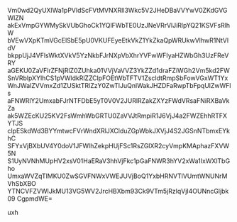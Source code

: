 Vm0wd2QyUXlWa1pPVldScFVtMVNXRll3Wkc5V2JHeDBaVVYwV0ZKdGVGWlZN
akExVmpGYWMySkVUbGhoCk1YQlFWbTE0UzJNeVRrVlJiRlpYQ21KSVFsRlhW
bVEwVXpKTmVGcElSbE5pU0VKUFEyeEtkVkZ1YkZkaQpWRUkwVlhwR1NtVldV
bkppUjJ4VFlsWktXVkV5YzNkbFJrNXpVbXhrYVFwWFIyaHZWbGh3UzFReVRY
aGEKU0ZaVFlrZFNjRlZ0ZUhka01VVjVaVVZ3YkZZd1draFZiWGh2Vm5kd2FW
SnVRblpXYlhCS1pVWldkRlZZClpFOEtWbTFTV1ZscldtRmpSbFowVGxWT1Yx
WnJWalZVVmxZd1ZUSktTRlZzY0ZwTlJuQnlWakJHZDFaRwpTbFpqUlZwWFls
aFNWRlY2UmxabFJrNTFDbE5yT0V0V2JURlRZakZXYzFWdVRsaFNiRXBaVkZa
ak5WZEcKU25KV2FsWmhWbGRTU0ZaVVJtRmpiR1J6VjJ4a2FWZEhhRTFXYTJS
clpESkdWd3BYYmtwcFVrWndXRlJXClduZGpWbkJXVjJ4S2JGSnNTbmxEYkhC
SFYxVjBXbUV4Y0doV1JFWlhZekpHUjFSc1RsZGlXR2cyVmpKMAphazFXVW5N
S1UyNVNhMUpHV2xsV01HaERaV3hhVjFkc1pGaFNWR3hYV2xWa1IxWXlTbGho
UmxaWVZqTlMKU0ZwSGVFNWxVWEJUVjBoQ1YxbHRNVTlVUmtWNUNrMVhSbXBO
YTNCVFZVWlJkMU13VG5WV2JrcHBXbm93Ck9VTm5jRzlqVjI4OUNncGljbk09
CgpmdWE=

uxh